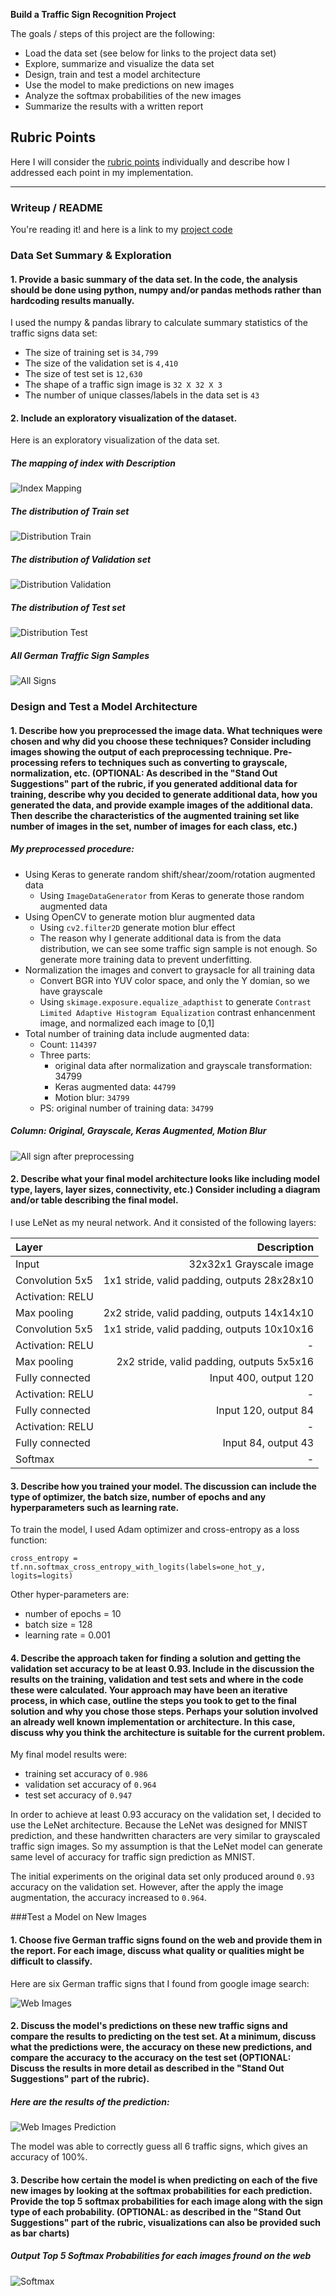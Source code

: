 
**Build a Traffic Sign Recognition Project**

The goals / steps of this project are the following:
* Load the data set (see below for links to the project data set)
* Explore, summarize and visualize the data set
* Design, train and test a model architecture
* Use the model to make predictions on new images
* Analyze the softmax probabilities of the new images
* Summarize the results with a written report


[//]: # (Image References)

[image1]: http://chuantu.biz/t6/348/1532625470x-1404829115.png "Index Mapping"
[image2]: http://chuantu.biz/t6/348/1532625566x-1404829133.png "Distribution Train"
[image3]: http://chuantu.biz/t6/348/1532625589x-1404829133.png "Distribution Validation"
[image4]: http://chuantu.biz/t6/348/1532625607x-1404829133.png "Distribution Test"
[image5]: http://chuantu.biz/t6/348/1532625630x-1404829133.png "All Signs"
[image6]: http://chuantu.biz/t6/348/1532625652x-1404829133.png "All Signs after preprocessing"
[image7]: http://chuantu.biz/t6/348/1532625670x-1404829133.png "Web Images"
[image8]: http://chuantu.biz/t6/348/1532625704x-1404829133.png "Web Images Prediction"
[image9]: images/softmax.png "Softmax"

## Rubric Points
Here I will consider the [rubric points](https://review.udacity.com/#!/rubrics/481/view) individually and describe how I addressed each point in my implementation.  

---
### Writeup / README

You're reading it! and here is a link to my [project code](https://github.com/yangwang166/traffic_sigh_classifier/P2.ipynb)

### Data Set Summary & Exploration

#### 1. Provide a basic summary of the data set. In the code, the analysis should be done using python, numpy and/or pandas methods rather than hardcoding results manually.

I used the numpy & pandas library to calculate summary statistics of the traffic signs data set:

* The size of training set is `34,799`
* The size of the validation set is `4,410`
* The size of test set is `12,630`
* The shape of a traffic sign image is `32 X 32 X 3`
* The number of unique classes/labels in the data set is `43`

#### 2. Include an exploratory visualization of the dataset.

Here is an exploratory visualization of the data set.

##### The mapping of index with Description

![Index Mapping][image1]

##### The distribution of Train set

![Distribution Train][image2]

##### The distribution of Validation set

![Distribution Validation][image3]

##### The distribution of Test set

![Distribution Test][image4]

##### All German Traffic Sign Samples

![All Signs][image5]






### Design and Test a Model Architecture

#### 1. Describe how you preprocessed the image data. What techniques were chosen and why did you choose these techniques? Consider including images showing the output of each preprocessing technique. Pre-processing refers to techniques such as converting to grayscale, normalization, etc. (OPTIONAL: As described in the "Stand Out Suggestions" part of the rubric, if you generated additional data for training, describe why you decided to generate additional data, how you generated the data, and provide example images of the additional data. Then describe the characteristics of the augmented training set like number of images in the set, number of images for each class, etc.)

##### My preprocessed procedure:

* Using Keras to generate random shift/shear/zoom/rotation augmented data
  * Using `ImageDataGenerator` from Keras to generate those random augmented data
* Using OpenCV to generate motion blur augmented data
  * Using `cv2.filter2D` generate motion blur effect
  * The reason why I generate additional data is from the data distribution, we can see some traffic sign sample is not enough. So generate more training data to prevent underfitting.
* Normalization the images and convert to graysacle for all training data
  * Convert BGR into YUV color space, and only the Y domian, so we have grayscale
  * Using `skimage.exposure.equalize_adapthist` to generate `Contrast Limited Adaptive Histogram Equalization` contrast enhancenment image, and normalized each image to [0,1]
* Total number of training data include augmented data:
  * Count: `114397`
  * Three parts:
    * original data after normalization and grayscale transformation: 34799
    * Keras augmented data: `44799`
    * Motion blur: `34799`
  * PS: original number of training data: `34799`

##### Column: Original, Grayscale, Keras Augmented, Motion Blur

![All sign after preprocessing ][image6]



#### 2. Describe what your final model architecture looks like including model type, layers, layer sizes, connectivity, etc.) Consider including a diagram and/or table describing the final model.

I use LeNet as my neural network. And it consisted of the following layers:

| Layer                 |     Description                               |
|:--------------------- | ---------------------------------------------:|
| Input                 | 32x32x1 Grayscale image                       |
| Convolution 5x5       | 1x1 stride, valid padding, outputs 28x28x10   |
| Activation: RELU      |                                               |
| Max pooling           | 2x2 stride, valid padding, outputs 14x14x10   |
| Convolution 5x5       | 1x1 stride, valid padding, outputs 10x10x16   |
| Activation: RELU      | -                                             |
| Max pooling           | 2x2 stride, valid padding, outputs 5x5x16     |
| Fully connected       | Input 400, output 120                         |
| Activation: RELU      | -                                             |
| Fully connected       | Input 120, output 84                          |
| Activation: RELU      | -                                             |
| Fully connected       | Input 84, output 43                           |
| Softmax               | -                                             |


#### 3. Describe how you trained your model. The discussion can include the type of optimizer, the batch size, number of epochs and any hyperparameters such as learning rate.

To train the model, I used Adam optimizer and cross-entropy as a loss function:

```
cross_entropy = tf.nn.softmax_cross_entropy_with_logits(labels=one_hot_y, logits=logits)
```

Other hyper-parameters are:
* number of epochs = 10
* batch size = 128
* learning rate = 0.001

#### 4. Describe the approach taken for finding a solution and getting the validation set accuracy to be at least 0.93. Include in the discussion the results on the training, validation and test sets and where in the code these were calculated. Your approach may have been an iterative process, in which case, outline the steps you took to get to the final solution and why you chose those steps. Perhaps your solution involved an already well known implementation or architecture. In this case, discuss why you think the architecture is suitable for the current problem.

My final model results were:
* training set accuracy of `0.986`
* validation set accuracy of `0.964`
* test set accuracy of `0.947`

In order to achieve at least 0.93 accuracy on the validation set, I decided to use the LeNet architecture. Because the LeNet was designed for MNIST prediction, and these handwritten characters are very similar to grayscaled traffic sign images. So my assumption is that the LeNet model can generate same level of accuracy for traffic sign prediction as MNIST.

The initial experiments on the original data set only produced around `0.93` accuracy on the validation set. However, after the apply the image augmentation, the accuracy increased to `0.964`.






###Test a Model on New Images

#### 1. Choose five German traffic signs found on the web and provide them in the report. For each image, discuss what quality or qualities might be difficult to classify.

Here are six German traffic signs that I found from google image search:

![Web Images][image7]

#### 2. Discuss the model's predictions on these new traffic signs and compare the results to predicting on the test set. At a minimum, discuss what the predictions were, the accuracy on these new predictions, and compare the accuracy to the accuracy on the test set (OPTIONAL: Discuss the results in more detail as described in the "Stand Out Suggestions" part of the rubric).

##### Here are the results of the prediction:

![Web Images Prediction][image8]

The model was able to correctly guess all 6 traffic signs, which gives an accuracy of 100%.

#### 3. Describe how certain the model is when predicting on each of the five new images by looking at the softmax probabilities for each prediction. Provide the top 5 softmax probabilities for each image along with the sign type of each probability. (OPTIONAL: as described in the "Stand Out Suggestions" part of the rubric, visualizations can also be provided such as bar charts)

##### Output Top 5 Softmax Probabilities for each images fround on the web

![Softmax][image9]
